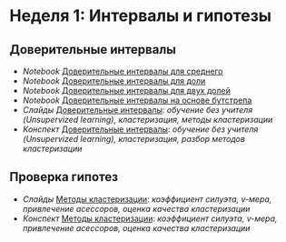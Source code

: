 # Неделя 1: Интервалы и гипотезы
## Доверительные интервалы
 * _Notebook_ [Доверительные интервалы для среднего](week_1/notebooks/stat.proportion_conf_int_mean.ipynb)
 * _Notebook_ [Доверительные интервалы для доли](week_1/notebooks/stat.proporion_conf_int.ipynb)
 * _Notebook_ [Доверительные интервалы для двух долей](week_1/notebooks/stat.two_proporions_conf_int_upd.ipynb)
 * _Notebook_ [Доверительные интервалы на основе бутстрепа](week_1/notebooks/stat.bootstrap_intervals.ipynb)
 * _Слайды_ [Доверительные интервалы](week_1/materials/1-1.Vvedenie_v_klasterizaciyu-Slides.pdf): _обучение без учителя (Unsupervized learning), кластеризация, методы кластеризации_
 * _Конспект_ [Доверительные интервалы](week_1/materials/1-1.Vvedenie_v_klasterizaciyu.pdf): _обучение без учителя (Unsupervized learning), кластеризация, разбор методов кластеризации_

## Проверка гипотез
 * _Слайды_ [Методы кластеризации](week_1/materials/1.2.Podrobnee_o_metodah_klasterizatsii_Slides.pdf): _коэффициент силуэта, v-мера, привлечение асессоров, оценка качества кластеризации_
 * _Конспект_ [Методы кластеризации](week_1/materials/1.2.Podrobnee_o_metodah_klasterizatsii.pdf): _коэффициент силуэта, v-мера, привлечение асессоров, оценка качества кластеризации_
